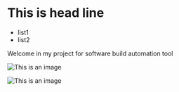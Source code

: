 # This is head line

- list1
- list2

Welcome in my project for software build automation tool

![This is an image](https://myoctocat.com/assets/images/octocats/octocat-25.png)


![This is an image](https://myoctocat.com/assets/images/octocats/octocat-16.png)
